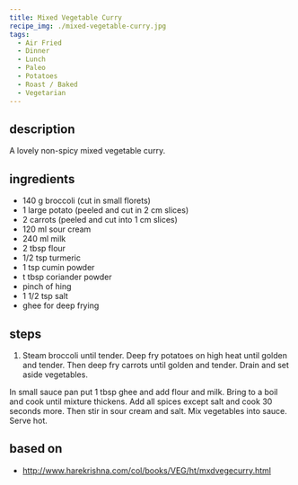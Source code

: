 ```yaml
---
title: Mixed Vegetable Curry
recipe_img: ./mixed-vegetable-curry.jpg
tags:
  - Air Fried
  - Dinner
  - Lunch
  - Paleo
  - Potatoes
  - Roast / Baked
  - Vegetarian
---
```


## description

A lovely non-spicy mixed vegetable curry.

## ingredients

- 140 g broccoli (cut in small florets)
- 1 large potato (peeled and cut in 2 cm slices)
- 2 carrots (peeled and cut into 1 cm slices)
- 120 ml sour cream
- 240 ml milk
- 2 tbsp flour
- 1/2 tsp turmeric
- 1 tsp cumin powder
- t tbsp coriander powder
- pinch of hing
- 1 1/2 tsp salt
- ghee for deep frying

## steps

1. Steam broccoli until tender. Deep fry potatoes on high heat until golden and tender. Then deep fry carrots until golden and tender. Drain and set aside vegetables.

In small sauce pan put 1 tbsp ghee and add flour and milk. Bring to a boil and cook until mixture thickens. Add all spices except salt and cook 30 seconds more. Then stir in sour cream and salt. Mix vegetables into sauce. Serve hot.

## based on

- http://www.harekrishna.com/col/books/VEG/ht/mxdvegecurry.html
